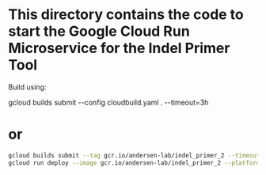 # This directory contains the code to start the Google Cloud Run Microservice for the Indel Primer Tool

Build using:

gcloud builds submit --config cloudbuild.yaml . --timeout=3h


# or 

```bash
gcloud builds submit --tag gcr.io/andersen-lab/indel_primer_2 --timeout=3h
gcloud run deploy --image gcr.io/andersen-lab/indel_primer_2 --platform managed indel-primer-2
```
